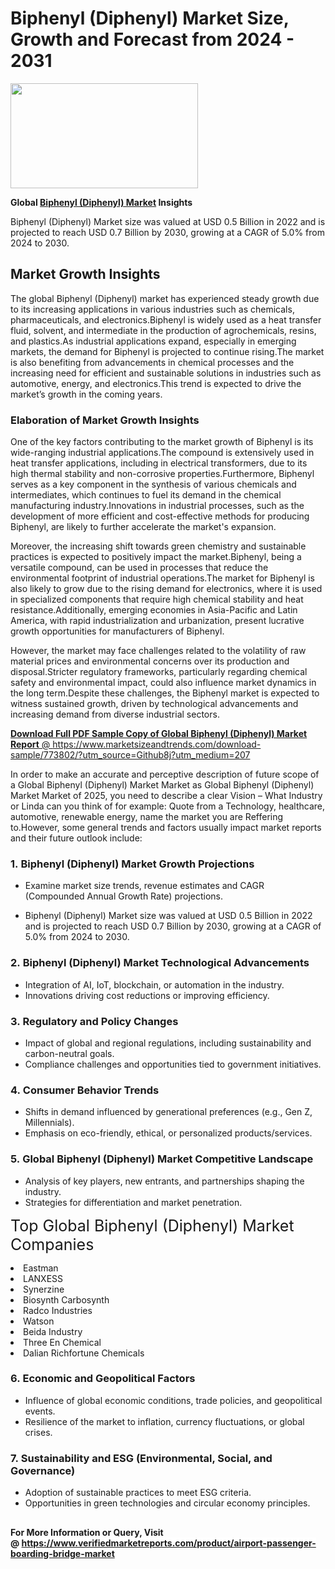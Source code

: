 <H1>Biphenyl (Diphenyl) Market Size, Growth and Forecast from 2024 - 2031</H1><img class="aligncenter size-medium wp-image-584254" src="https://thirdeyenews.in/wp-content/uploads/2024/09/Global-Market-Research-300x168.jpeg" alt="" width="300" height="168" /><p><strong>Global&nbsp;<a href="https://www.marketsizeandtrends.com/download-sample/773802/?utm_source=Github8j?utm_medium=207">Biphenyl (Diphenyl) Market</a> Insights</strong></p><p>Biphenyl (Diphenyl) Market size was valued at USD 0.5 Billion in 2022 and is projected to reach USD 0.7 Billion by 2030, growing at a CAGR of 5.0% from 2024 to 2030.</p><p><h2>Market Growth Insights</h2> <p>The global Biphenyl (Diphenyl) market has experienced steady growth due to its increasing applications in various industries such as chemicals, pharmaceuticals, and electronics.Biphenyl is widely used as a heat transfer fluid, solvent, and intermediate in the production of agrochemicals, resins, and plastics.As industrial applications expand, especially in emerging markets, the demand for Biphenyl is projected to continue rising.The market is also benefiting from advancements in chemical processes and the increasing need for efficient and sustainable solutions in industries such as automotive, energy, and electronics.This trend is expected to drive the market’s growth in the coming years.</p> <p><a href="https://www.example.com/sample-download" target="_blank"></a></p> <h3>Elaboration of Market Growth Insights</h3> <p>One of the key factors contributing to the market growth of Biphenyl is its wide-ranging industrial applications.The compound is extensively used in heat transfer applications, including in electrical transformers, due to its high thermal stability and non-corrosive properties.Furthermore, Biphenyl serves as a key component in the synthesis of various chemicals and intermediates, which continues to fuel its demand in the chemical manufacturing industry.Innovations in industrial processes, such as the development of more efficient and cost-effective methods for producing Biphenyl, are likely to further accelerate the market's expansion.</p> <p>Moreover, the increasing shift towards green chemistry and sustainable practices is expected to positively impact the market.Biphenyl, being a versatile compound, can be used in processes that reduce the environmental footprint of industrial operations.The market for Biphenyl is also likely to grow due to the rising demand for electronics, where it is used in specialized components that require high chemical stability and heat resistance.Additionally, emerging economies in Asia-Pacific and Latin America, with rapid industrialization and urbanization, present lucrative growth opportunities for manufacturers of Biphenyl.</p> <p>However, the market may face challenges related to the volatility of raw material prices and environmental concerns over its production and disposal.Stricter regulatory frameworks, particularly regarding chemical safety and environmental impact, could also influence market dynamics in the long term.Despite these challenges, the Biphenyl market is expected to witness sustained growth, driven by technological advancements and increasing demand from diverse industrial sectors.</p> <p><a href="https://www.example.com/more-insights" target="_blank"></p><p><span class=""><strong>Download Full PDF Sample Copy of Global Biphenyl (Diphenyl) Market Report</strong> @ <a href="https://www.marketsizeandtrends.com/download-sample/773802/?utm_source=Github8j?utm_medium=207" target="_blank">https://www.marketsizeandtrends.com/download-sample/773802/?utm_source=Github8j?utm_medium=207</a></span></p><p>In order to make an accurate and perceptive description of future scope of a Global&nbsp;Biphenyl (Diphenyl) Market Market as Global&nbsp;Biphenyl (Diphenyl) Market Market of 2025, you need to describe a clear Vision &ndash; What Industry or Linda can you think of for example: Quote from a Technology, healthcare, automotive, renewable energy, name the market you are Reffering to.However, some general trends and factors usually impact market reports and their future outlook include:</p><h3>1.&nbsp;<strong>Biphenyl (Diphenyl) Market Growth Projections</strong></h3><ul><li>Examine market size trends, revenue estimates and CAGR (Compounded Annual Growth Rate) projections.</li><li><p>Biphenyl (Diphenyl) Market size was valued at USD 0.5 Billion in 2022 and is projected to reach USD 0.7 Billion by 2030, growing at a CAGR of 5.0% from 2024 to 2030.</p></li></ul><h3>2.&nbsp;<strong>Biphenyl (Diphenyl) Market Technological Advancements</strong></h3><ul><li>Integration of AI, IoT, blockchain, or automation in the industry.</li><li>Innovations driving cost reductions or improving efficiency.</li></ul><h3>3.&nbsp;<strong>Regulatory and Policy Changes</strong></h3><ul><li>Impact of global and regional regulations, including sustainability and carbon-neutral goals.</li><li>Compliance challenges and opportunities tied to government initiatives.</li></ul><h3>4.&nbsp;<strong>Consumer Behavior Trends</strong></h3><ul><li>Shifts in demand influenced by generational preferences (e.g., Gen Z, Millennials).</li><li>Emphasis on eco-friendly, ethical, or personalized products/services.</li></ul><h3>5.&nbsp;<strong>Global Biphenyl (Diphenyl) Market Competitive Landscape</strong></h3><ul><li>Analysis of key players, new entrants, and partnerships shaping the industry.</li><li>Strategies for differentiation and market penetration.</li></ul><p data-pm-slice="1 1 []"><span style="color: inherit; font-family: inherit; font-size: 25px;">Top Global Biphenyl (Diphenyl) Market Companies</span></p><div class="" data-test-id=""><p><li>Eastman</li><li> LANXESS</li><li> Synerzine</li><li> Biosynth Carbosynth</li><li> Radco Industries</li><li> Watson</li><li> Beida Industry</li><li> Three En Chemical</li><li> Dalian Richfortune Chemicals</li></p></div><h3>6.&nbsp;<strong>Economic and Geopolitical Factors</strong></h3><ul><li>Influence of global economic conditions, trade policies, and geopolitical events.</li><li>Resilience of the market to inflation, currency fluctuations, or global crises.</li></ul><h3>7.&nbsp;<strong>Sustainability and ESG (Environmental, Social, and Governance)</strong></h3><ul><li>Adoption of sustainable practices to meet ESG criteria.</li><li>Opportunities in green technologies and circular economy principles.</li></ul><h2><strong style="font-size: 14px;">For More Information or Query, Visit @&nbsp;</strong><a style="background-color: #ffffff; font-size: 14px;" href="https://www.marketsizeandtrends.com/report/biphenyl-diphenyl-market/" target="_blank">https://www.verifiedmarketreports.com/product/airport-passenger-boarding-bridge-market</a></h2>